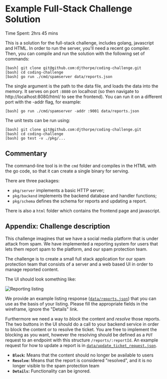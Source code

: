 # Example Full-Stack Challenge Solution

Time Spent: 2hrs 45 mins

This is a solution for the full-stack challenge, includes golang, javascript and HTML. In order to run the server,
you'll need a recent go compiler. Then, you can compile and run the solution with the following set of commands:

```
[bash] git clone git@github.com:djthorpe/coding-challenge.git
[bash] cd coding-challenge
[bash] go run ./cmd/spamserver data/reports.json
```

The single argument is the path to the data file, and loads the data into the memory. It serves on port `:8080` 
on localhost (so then navigate to http://localhost:8080/html/ to see the frontend). You can run it on a 
different port with the -addr flag, for example:

```
[bash] go run ./cmd/spamserver -addr :9001 data/reports.json
```

The unit tests can be run using:

```
[bash] git clone git@github.com:djthorpe/coding-challenge.git
[bash] cd coding-challenge
[bash] go test -v ./pkg/...
```

## Commentary

The command-line tool is in the `cmd` folder and compiles in the HTML with the go code, so that it can create
a single binary for serving.

There are three packages:

  * `pkg/server` implements a basic HTTP server;
  * `pkg/backend` implements the backend database and handler functions;
  * `pkg/schema` defines the schema for reports and updating a report.

There is also a `html` folder which contains the frontend page and javascript.

## Appendix: Challenge description

This challenge imagines that we have a social media platform that is under attack from spam. We have implemented a reporting system for users that lets them report spam to the platform, and our spam protection team.  

The challenge is to create a small full stack application for our spam protection team that consists of a server and a web based UI in order to manage reported content.

The UI should look something like:

![Reporting listing](images/wireframe.png)

We provide an example listing response ([`data/reports.json`](data/reports.json)) that you can use as the basis of your listing. Please fill the appropriate fields in the wireframe, ignore the "Details" link.

Furthermore we need a way to _block_ the content and _resolve_ those reports. The two buttons in the UI should do a call to your backend service in order to block the content or to resolve the ticket. You are free to implement the blocking as you want, however the resolving should be defined as a `PUT` request to an endpoint with this structure `/reports/:reportId`. An example request for how to update a report is in [`data/update_ticket_request.json`](data/update_ticket_request.json).


- **`Block`:** Means that the content should no longer be available to users
- **`Resolve`:** Means that the report is considered "resolved", and it is no longer visible to the spam protection team
- **`Details`:** Functionality can be ignored.
